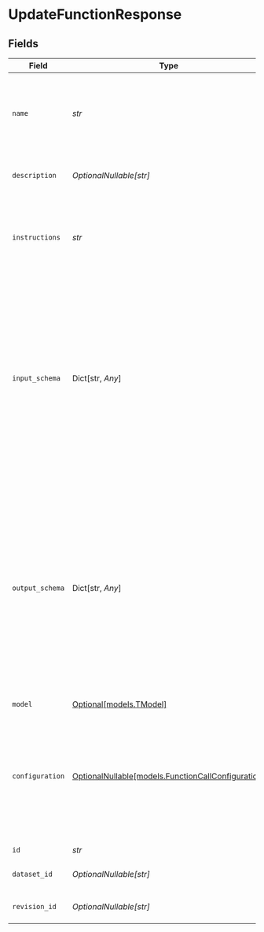 # UpdateFunctionResponse


## Fields

| Field                                                                                                                                                                                                                                                                                                                                                                                                        | Type                                                                                                                                                                                                                                                                                                                                                                                                         | Required                                                                                                                                                                                                                                                                                                                                                                                                     | Description                                                                                                                                                                                                                                                                                                                                                                                                  | Example                                                                                                                                                                                                                                                                                                                                                                                                      |
| ------------------------------------------------------------------------------------------------------------------------------------------------------------------------------------------------------------------------------------------------------------------------------------------------------------------------------------------------------------------------------------------------------------ | ------------------------------------------------------------------------------------------------------------------------------------------------------------------------------------------------------------------------------------------------------------------------------------------------------------------------------------------------------------------------------------------------------------ | ------------------------------------------------------------------------------------------------------------------------------------------------------------------------------------------------------------------------------------------------------------------------------------------------------------------------------------------------------------------------------------------------------------ | ------------------------------------------------------------------------------------------------------------------------------------------------------------------------------------------------------------------------------------------------------------------------------------------------------------------------------------------------------------------------------------------------------------ | ------------------------------------------------------------------------------------------------------------------------------------------------------------------------------------------------------------------------------------------------------------------------------------------------------------------------------------------------------------------------------------------------------------ |
| `name`                                                                                                                                                                                                                                                                                                                                                                                                       | *str*                                                                                                                                                                                                                                                                                                                                                                                                        | :heavy_check_mark:                                                                                                                                                                                                                                                                                                                                                                                           | The name of the function. Must be unique within the project and can only contain letters, numbers, underscores and hyphens.                                                                                                                                                                                                                                                                                  | my-function                                                                                                                                                                                                                                                                                                                                                                                                  |
| `description`                                                                                                                                                                                                                                                                                                                                                                                                | *OptionalNullable[str]*                                                                                                                                                                                                                                                                                                                                                                                      | :heavy_minus_sign:                                                                                                                                                                                                                                                                                                                                                                                           | Optional description of the function. This is used to describe the function to a user.                                                                                                                                                                                                                                                                                                                       | This function is used to add two numbers and return the result.                                                                                                                                                                                                                                                                                                                                              |
| `instructions`                                                                                                                                                                                                                                                                                                                                                                                               | *str*                                                                                                                                                                                                                                                                                                                                                                                                        | :heavy_check_mark:                                                                                                                                                                                                                                                                                                                                                                                           | The instructions for the function, this is the prompt that will be sent to the model to complete the task. Recommended to be concise and to the point                                                                                                                                                                                                                                                        | You are a calculator that adds two numbers and returns the result.                                                                                                                                                                                                                                                                                                                                           |
| `input_schema`                                                                                                                                                                                                                                                                                                                                                                                               | Dict[str, *Any*]                                                                                                                                                                                                                                                                                                                                                                                             | :heavy_minus_sign:                                                                                                                                                                                                                                                                                                                                                                                           | Optional input schema for the function. Can preferably include field descriptions to allow the model to reason about the input variables. Schema is validated against the input data and issues an error if it does not match. With the Opper SDKs you can define these schemas through libraries like Pydantic and Zod. For schemas with definitions, prefer using '$defs' and '#/$defs/...' references.    | {<br/>"properties": {<br/>"x": {<br/>"title": "X",<br/>"type": "integer"<br/>},<br/>"y": {<br/>"title": "Y",<br/>"type": "integer"<br/>}<br/>},<br/>"required": [<br/>"x",<br/>"y"<br/>],<br/>"title": "OpperInputExample",<br/>"type": "object"<br/>}                                                                                                                                                       |
| `output_schema`                                                                                                                                                                                                                                                                                                                                                                                              | Dict[str, *Any*]                                                                                                                                                                                                                                                                                                                                                                                             | :heavy_minus_sign:                                                                                                                                                                                                                                                                                                                                                                                           | Optional output schema for the function. Can preferably include field descriptions to allow the model to reason about the output variables. Schema is validated against the output data and issues an error if it does not match. With the Opper SDKs you can define these schemas through libraries like Pydantic and Zod. For schemas with definitions, prefer using '$defs' and '#/$defs/...' references. | {<br/>"properties": {<br/>"sum": {<br/>"title": "Sum",<br/>"type": "integer"<br/>}<br/>},<br/>"required": [<br/>"sum"<br/>],<br/>"title": "OpperOutputExample",<br/>"type": "object"<br/>}                                                                                                                                                                                                                   |
| `model`                                                                                                                                                                                                                                                                                                                                                                                                      | [Optional[models.TModel]](../models/tmodel.md)                                                                                                                                                                                                                                                                                                                                                               | :heavy_minus_sign:                                                                                                                                                                                                                                                                                                                                                                                           | N/A                                                                                                                                                                                                                                                                                                                                                                                                          |                                                                                                                                                                                                                                                                                                                                                                                                              |
| `configuration`                                                                                                                                                                                                                                                                                                                                                                                              | [OptionalNullable[models.FunctionCallConfiguration]](../models/functioncallconfiguration.md)                                                                                                                                                                                                                                                                                                                 | :heavy_minus_sign:                                                                                                                                                                                                                                                                                                                                                                                           | Optional configuration for the function.Configuration is a dictionary of key-value pairs that can be used to override the default configuration for the function.                                                                                                                                                                                                                                            | {<br/>"beta.evaluation": {<br/>"enabled": true,<br/>"scorers": "base"<br/>},<br/>"beta.evaluation.enabled": true,<br/>"beta.invocation.input_validation.enabled": false,<br/>"beta.invocation.xml_mode.enabled": false,<br/>"invocation.cache.ttl": 0,<br/>"invocation.few_shot.count": 0,<br/>"invocation.structured_generation.max_attempts": 5<br/>}                                                      |
| `id`                                                                                                                                                                                                                                                                                                                                                                                                         | *str*                                                                                                                                                                                                                                                                                                                                                                                                        | :heavy_check_mark:                                                                                                                                                                                                                                                                                                                                                                                           | The ID of the function                                                                                                                                                                                                                                                                                                                                                                                       |                                                                                                                                                                                                                                                                                                                                                                                                              |
| `dataset_id`                                                                                                                                                                                                                                                                                                                                                                                                 | *OptionalNullable[str]*                                                                                                                                                                                                                                                                                                                                                                                      | :heavy_minus_sign:                                                                                                                                                                                                                                                                                                                                                                                           | The ID of the dataset associated with the function                                                                                                                                                                                                                                                                                                                                                           |                                                                                                                                                                                                                                                                                                                                                                                                              |
| `revision_id`                                                                                                                                                                                                                                                                                                                                                                                                | *OptionalNullable[str]*                                                                                                                                                                                                                                                                                                                                                                                      | :heavy_minus_sign:                                                                                                                                                                                                                                                                                                                                                                                           | The ID of the latest revision of the function                                                                                                                                                                                                                                                                                                                                                                |                                                                                                                                                                                                                                                                                                                                                                                                              |